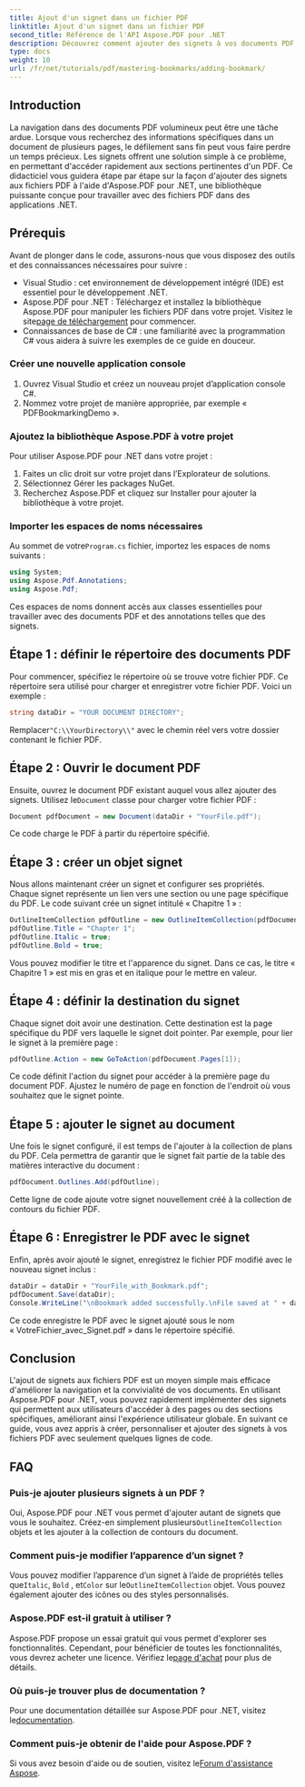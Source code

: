 ```yaml
---
title: Ajout d'un signet dans un fichier PDF
linktitle: Ajout d'un signet dans un fichier PDF
second_title: Référence de l'API Aspose.PDF pour .NET
description: Découvrez comment ajouter des signets à vos documents PDF par programmation avec Aspose.PDF pour .NET. Ce guide étape par étape couvre tout, de l'importation des packages nécessaires à l'enregistrement du document modifié.
type: docs
weight: 10
url: /fr/net/tutorials/pdf/mastering-bookmarks/adding-bookmark/
---
```

## Introduction

La navigation dans des documents PDF volumineux peut être une tâche ardue. Lorsque vous recherchez des informations spécifiques dans un document de plusieurs pages, le défilement sans fin peut vous faire perdre un temps précieux. Les signets offrent une solution simple à ce problème, en permettant d'accéder rapidement aux sections pertinentes d'un PDF. Ce didacticiel vous guidera étape par étape sur la façon d'ajouter des signets aux fichiers PDF à l'aide d'Aspose.PDF pour .NET, une bibliothèque puissante conçue pour travailler avec des fichiers PDF dans des applications .NET.

## Prérequis

Avant de plonger dans le code, assurons-nous que vous disposez des outils et des connaissances nécessaires pour suivre :

- Visual Studio : cet environnement de développement intégré (IDE) est essentiel pour le développement .NET.
-  Aspose.PDF pour .NET : Téléchargez et installez la bibliothèque Aspose.PDF pour manipuler les fichiers PDF dans votre projet. Visitez le site[page de téléchargement](https://releases.aspose.com/pdf/net/) pour commencer.
- Connaissances de base de C# : une familiarité avec la programmation C# vous aidera à suivre les exemples de ce guide en douceur.

### Créer une nouvelle application console

1. Ouvrez Visual Studio et créez un nouveau projet d’application console C#.
2. Nommez votre projet de manière appropriée, par exemple « PDFBookmarkingDemo ».

### Ajoutez la bibliothèque Aspose.PDF à votre projet

Pour utiliser Aspose.PDF pour .NET dans votre projet :

1. Faites un clic droit sur votre projet dans l’Explorateur de solutions.
2. Sélectionnez Gérer les packages NuGet.
3. Recherchez Aspose.PDF et cliquez sur Installer pour ajouter la bibliothèque à votre projet.

### Importer les espaces de noms nécessaires

 Au sommet de votre`Program.cs` fichier, importez les espaces de noms suivants :

```csharp
using System;
using Aspose.Pdf.Annotations;
using Aspose.Pdf;
```

Ces espaces de noms donnent accès aux classes essentielles pour travailler avec des documents PDF et des annotations telles que des signets.

## Étape 1 : définir le répertoire des documents PDF

Pour commencer, spécifiez le répertoire où se trouve votre fichier PDF. Ce répertoire sera utilisé pour charger et enregistrer votre fichier PDF. Voici un exemple :

```csharp
string dataDir = "YOUR DOCUMENT DIRECTORY";
```

 Remplacer`"C:\\YourDirectory\\"` avec le chemin réel vers votre dossier contenant le fichier PDF.

## Étape 2 : Ouvrir le document PDF

 Ensuite, ouvrez le document PDF existant auquel vous allez ajouter des signets. Utilisez le`Document` classe pour charger votre fichier PDF :

```csharp
Document pdfDocument = new Document(dataDir + "YourFile.pdf");
```

Ce code charge le PDF à partir du répertoire spécifié.

## Étape 3 : créer un objet signet

Nous allons maintenant créer un signet et configurer ses propriétés. Chaque signet représente un lien vers une section ou une page spécifique du PDF. Le code suivant crée un signet intitulé « Chapitre 1 » :

```csharp
OutlineItemCollection pdfOutline = new OutlineItemCollection(pdfDocument.Outlines);
pdfOutline.Title = "Chapter 1";
pdfOutline.Italic = true;
pdfOutline.Bold = true;
```

Vous pouvez modifier le titre et l'apparence du signet. Dans ce cas, le titre « Chapitre 1 » est mis en gras et en italique pour le mettre en valeur.

## Étape 4 : définir la destination du signet

Chaque signet doit avoir une destination. Cette destination est la page spécifique du PDF vers laquelle le signet doit pointer. Par exemple, pour lier le signet à la première page :

```csharp
pdfOutline.Action = new GoToAction(pdfDocument.Pages[1]);
```

Ce code définit l'action du signet pour accéder à la première page du document PDF. Ajustez le numéro de page en fonction de l'endroit où vous souhaitez que le signet pointe.

## Étape 5 : ajouter le signet au document

Une fois le signet configuré, il est temps de l'ajouter à la collection de plans du PDF. Cela permettra de garantir que le signet fait partie de la table des matières interactive du document :

```csharp
pdfDocument.Outlines.Add(pdfOutline);
```

Cette ligne de code ajoute votre signet nouvellement créé à la collection de contours du fichier PDF.

## Étape 6 : Enregistrer le PDF avec le signet

Enfin, après avoir ajouté le signet, enregistrez le fichier PDF modifié avec le nouveau signet inclus :

```csharp
dataDir = dataDir + "YourFile_with_Bookmark.pdf";
pdfDocument.Save(dataDir);
Console.WriteLine("\nBookmark added successfully.\nFile saved at " + dataDir);
```

Ce code enregistre le PDF avec le signet ajouté sous le nom « VotreFichier_avec_Signet.pdf » dans le répertoire spécifié.

## Conclusion

L'ajout de signets aux fichiers PDF est un moyen simple mais efficace d'améliorer la navigation et la convivialité de vos documents. En utilisant Aspose.PDF pour .NET, vous pouvez rapidement implémenter des signets qui permettent aux utilisateurs d'accéder à des pages ou des sections spécifiques, améliorant ainsi l'expérience utilisateur globale. En suivant ce guide, vous avez appris à créer, personnaliser et ajouter des signets à vos fichiers PDF avec seulement quelques lignes de code.

## FAQ

### Puis-je ajouter plusieurs signets à un PDF ?

 Oui, Aspose.PDF pour .NET vous permet d'ajouter autant de signets que vous le souhaitez. Créez-en simplement plusieurs`OutlineItemCollection` objets et les ajouter à la collection de contours du document.

### Comment puis-je modifier l’apparence d’un signet ?

 Vous pouvez modifier l’apparence d’un signet à l’aide de propriétés telles que`Italic`, `Bold` , et`Color` sur le`OutlineItemCollection` objet. Vous pouvez également ajouter des icônes ou des styles personnalisés.

### Aspose.PDF est-il gratuit à utiliser ?

 Aspose.PDF propose un essai gratuit qui vous permet d'explorer ses fonctionnalités. Cependant, pour bénéficier de toutes les fonctionnalités, vous devrez acheter une licence. Vérifiez le[page d'achat](https://purchase.aspose.com/buy) pour plus de détails.

### Où puis-je trouver plus de documentation ?

 Pour une documentation détaillée sur Aspose.PDF pour .NET, visitez le[documentation](https://reference.aspose.com/pdf/net/).

### Comment puis-je obtenir de l'aide pour Aspose.PDF ?

 Si vous avez besoin d'aide ou de soutien, visitez le[Forum d'assistance Aspose](https://forum.aspose.com/c/pdf/10).
